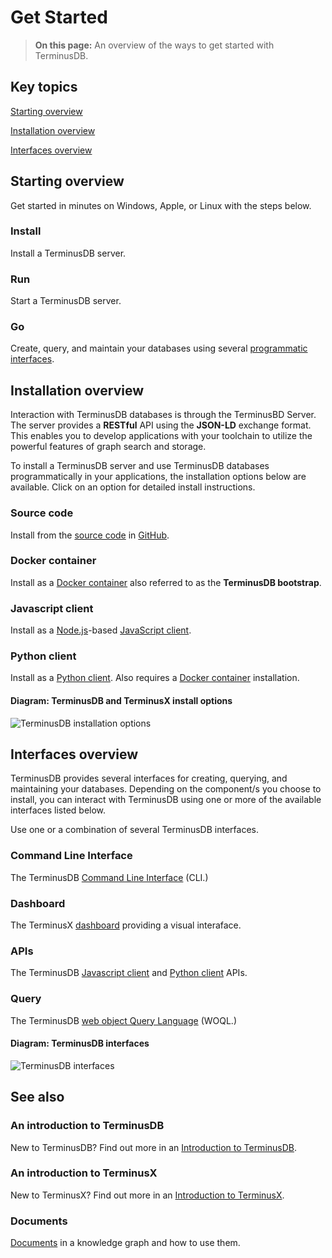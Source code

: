 # Get Started

> **On this page:** An overview of the ways to get started with TerminusDB. 

## Key topics

[Starting overview](#overview)

[Installation overview](#installation-overview)

[Interfaces overview](#interfaces-overview)

## Starting overview

Get started in minutes on Windows, Apple, or Linux with the steps below.

### Install

Install a TerminusDB server.

### Run

Start a TerminusDB server.

### Go 

Create, query, and maintain your databases using several [programmatic interfaces](#interfaces-overview).

## Installation overview

Interaction with TerminusDB databases is through the TerminusBD Server. The server provides a **RESTful** API using the **JSON-LD** exchange format. This enables you to develop applications with your toolchain to utilize the powerful features of graph search and storage. 

To install a TerminusDB server and use TerminusDB databases programmatically in your applications, the installation options below are available. Click on an option for detailed install instructions.

### Source code

Install from the [source code](install/install-from-source-code) in [GitHub](https://github.com/terminusdb/terminusdb).

### Docker container

Install as a [Docker container](install/install-as-docker-container) also referred to as the **TerminusDB bootstrap**.

### Javascript client

Install as a [Node.js](https://nodejs.org/en/download/)-based [JavaScript client](install/install-javascript-client).

### Python client

Install as a [Python client](install/install-python-client). Also requires a [Docker container](install/install-as-docker-container) installation.

#### Diagram: TerminusDB and TerminusX install options

![TerminusDB installation options](../../img/diagrams/terminusdb-install-options.png)

## Interfaces overview

TerminusDB provides several interfaces for creating, querying, and maintaining your databases. Depending on the component/s you choose to install, you can interact with TerminusDB using one or more of the available interfaces listed below.

Use one or a combination of several TerminusDB interfaces.

### Command Line Interface

The TerminusDB [Command Line Interface](reference/reference-cli) (CLI.)   

### Dashboard

The TerminusX [dashboard](terminusx/get-started) providing a visual interaface. 
 
### APIs 

The TerminusDB [Javascript client](install/install-javascript-client) and [Python client](install/install-python-client) APIs. 

### Query

The TerminusDB [web object Query Language](explanation/explanation-woql) (WOQL.)    

#### Diagram: TerminusDB interfaces 

![TerminusDB interfaces](../../img/diagrams/terminusdb-interfaces.png)

## See also

### An introduction to TerminusDB

New to TerminusDB? Find out more in an [Introduction to TerminusDB](overviews/introduction). 

### An introduction to TerminusX

New to TerminusX? Find out more in an [Introduction to TerminusX](terminusx/introduction).

### Documents

[Documents](explanation/explanation-documents) in a knowledge graph and how to use them.